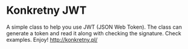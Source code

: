 # Konkretny JWT
A simple class to help you use JWT (JSON Web Token). The class can generate a token and read it along with checking the signature.
Check examples. Enjoy!
http://konkretny.pl/